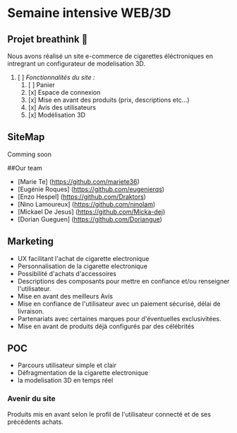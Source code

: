 # Semaine intensive WEB/3D

## Projet breathink 🚬
Nous avons réalisé un site e-commerce de cigarettes  éléctroniques en intregrant un configurateur de modelisation 3D.


1. [ ] *Fonctionnalités du site :*
    1. [ ] Panier
    2. [x] Espace de connexion
    3. [x] Mise en avant des produits (prix, descriptions etc...)    
    4. [x] Avis des utilisateurs     
    5. [x] Modélisation 3D 



## SiteMap
Comming soon



##Our team

* [Marie Te] (https://github.com/mariete36)
* [Eugénie Roques] (https://github.com/eugenierqs)
* [Enzo Hespel] (https://github.com/Draktors)
* [Nino Lamoureux] (https://github.com/ninolam)
* [Mickael De Jesus] (https://github.com/Micka-dej)
* [Dorian Gueguen] (https://github.com/Doriangue)



## Marketing

* UX facilitant l'achat de cigarette electronique
* Personnalisation de la cigarette electronique
* Possibilité d'achats d'accessoires
* Descriptions des composants pour mettre en confiance et/ou renseigner l'utilisateur.
* Mise en avant des meilleurs Avis
* Mise en confiance de l'utilisateur avec un paiement sécurisé, délai de livraison.
* Partenariats avec certaines marques pour d'éventuelles exclusivitées.
* Mise en avant de produits déjà configurés par des célébrités

## POC

* Parcours utilisateur simple et clair
* Défragmentation de la cigarette electronique
* la modelisation 3D en temps réel


### Avenir du site

Produits mis en avant selon le profil de l'utilisateur connecté et de ses précédents achats.
